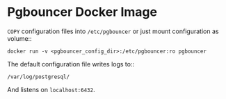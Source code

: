 # Pgbouncer Docker Image

``COPY`` configuration files into ``/etc/pgbouncer`` or just mount configuration as volume::

    docker run -v <pgbouncer_config_dir>:/etc/pgbouncer:ro pgbouncer

The default configuration file writes logs to::

    /var/log/postgresql/
    
And listens on ``localhost:6432``.

